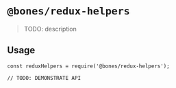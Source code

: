 # `@bones/redux-helpers`

> TODO: description

## Usage

```
const reduxHelpers = require('@bones/redux-helpers');

// TODO: DEMONSTRATE API
```
